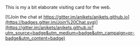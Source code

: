 This is my a bit elaborate visiting card for the web.


[![Join the chat at https://gitter.im/anikets/anikets.github.io](https://badges.gitter.im/Join%20Chat.svg)](https://gitter.im/anikets/anikets.github.io?utm_source=badge&utm_medium=badge&utm_campaign=pr-badge&utm_content=badge)